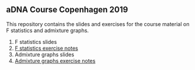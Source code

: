 aDNA Course Copenhagen 2019
----
This repository contains the slides and exercises for the course material on F statistics and admixture graphs.

1. F statistics slides
2. [F statistics exercise notes](Fstats.md)
3. Admixture graphs slides
4. [Admixture graphs exercise notes](AdmixtureGraphs.md)
